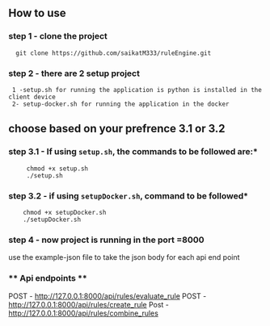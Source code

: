 ## **How to use**
 ### **step 1 - clone the project**
      git clone https://github.com/saikatM333/ruleEngine.git
 ### **step 2 - there are 2 setup project**
     1 -setup.sh for running the application is python is installed in the client device 
     2- setup-docker.sh for running the application in the docker 
 ## choose based on your prefrence 3.1 or 3.2 ##    
 ### **step 3.1 - If using `setup.sh`, the commands to be followed are:***
   
         chmod +x setup.sh
         ./setup.sh
     
  ### **step 3.2 - if using `setupDocker.sh`, command to be followed***
    
        chmod +x setupDocker.sh
        ./setupDocker.sh    
### **step 4 - now project is running in the port =8000**
use the example-json file to take the json body for each api end point

### ** Api endpoints **
 POST -  http://127.0.0.1:8000/api/rules/evaluate_rule
 POST - http://127.0.0.1:8000/api/rules/create_rule
 Post - http://127.0.0.1:8000/api/rules/combine_rules

